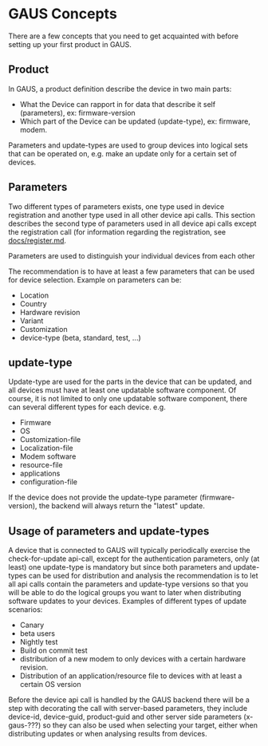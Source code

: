 # GAUS Concepts

There are a few concepts that you need to get acquainted with before setting up your first product in GAUS.

## Product
In GAUS, a product definition describe the device in two main parts:
* What the Device can rapport in for data that describe it self (parameters), ex: firmware-version
* Which part of the Device can be updated (update-type), ex: firmware, modem.

Parameters and update-types are used to group devices into logical sets that can be operated on, e.g. make an update only for a certain set of devices.

## Parameters
Two different types of parameters exists, one type used in device registration and another type used in all other device api calls.
This section describes the second type of parameters used in all device api calls except the registration call (for information regarding the registration, see [docs/register.md](../docs/register.md).

Parameters are used to distinguish your individual devices from each other 

The recommendation is to have at least a few parameters that can be used for device selection. Example on parameters can be:
* Location
* Country
* Hardware revision
* Variant
* Customization
* device-type (beta, standard, test, ...)

## update-type
Update-type are used for the parts in the device that can be updated, and all devices must have at least one updatable software component. Of course, it is not limited to only one updatable software component, there can several different types for each device. e.g.
* Firmware 
* OS
* Customization-file
* Localization-file
* Modem software
* resource-file
* applications
* configuration-file

If the device does not provide the update-type parameter (firmware-version), the backend will always return the "latest"
update.

## Usage of parameters and update-types
A device that is connected to GAUS will typically periodically exercise the check-for-update api-call, except for the authentication parameters, only (at least) one update-type is mandatory but since both parameters and update-types can be used for distribution and analysis the recommendation is to let all api calls contain the parameters and update-type versions so that you will be able to do the logical groups you want to later when distributing software updates to your devices.
Examples of different types of update scenarios:
* Canary
* beta users
* Nightly test
* Build on commit test
* distribution of a new modem to only devices with a certain hardware revision.
* Distribution of an application/resource file to devices with at least a certain OS version

Before the device api call is handled by the GAUS backend there will be a step with decorating the call with server-based parameters, they include device-id, device-guid, product-guid and other server side parameters (x-gaus-???) so they can also be used when selecting your target, either when distributing updates or when analysing results from devices.
